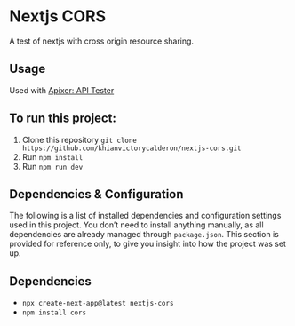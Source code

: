 # Nextjs CORS
A test of nextjs with cross origin resource sharing.

## Usage
Used with [Apixer: API Tester](https://apixer.vercel.app/)

## To run this project:
1. Clone this repository `git clone https://github.com/khianvictorycalderon/nextjs-cors.git`
2. Run `npm install`
3. Run `npm run dev`

## Dependencies & Configuration
The following is a list of installed dependencies and configuration settings used in this project.
You don’t need to install anything manually, as all dependencies are already managed through `package.json`.
This section is provided for reference only, to give you insight into how the project was set up.

## Dependencies
- `npx create-next-app@latest nextjs-cors`
- `npm install cors`